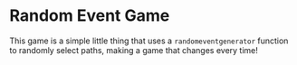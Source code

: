 # Random Event Game
This game is a simple little thing that uses a `randomeventgenerator` function to randomly select paths, making a game that changes every time!
